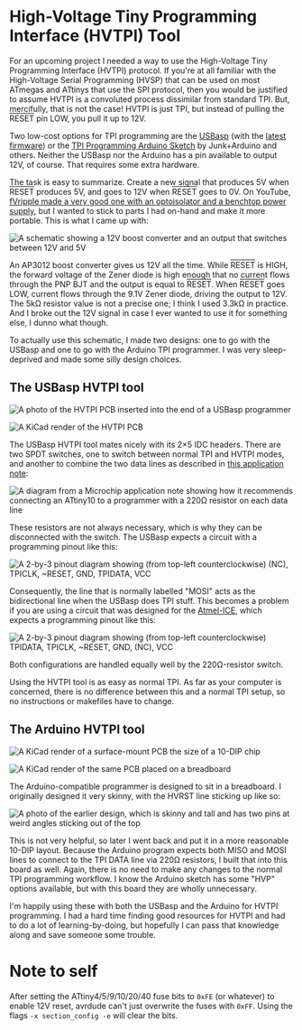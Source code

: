 # High-Voltage Tiny Programming Interface (HVTPI) Tool

For an upcoming project I needed a way to use the High-Voltage Tiny Programming Interface (HVTPI) protocol. If you're at all familiar with the High-Voltage Serial Programming (HVSP) that can be used on most ATmegas and ATtinys that use the SPI protocol, then you would be justified to assume HVTPI is a convoluted process dissimilar from standard TPI. But, mercifully, that is not the case! HVTPI is just TPI, but instead of pulling the <span style="text-decoration:overline">RESET</span> pin LOW, you pull it up to 12V.

Two low-cost options for TPI programming are the [USBasp](https://www.fischl.de/usbasp/) (with the [latest firmware](https://blog.podkalicki.com/how-to-update-avr-usbasp-firmware-to-latest-version/)) or the [TPI Programming Arduino Sketch](http://junkplusarduino.blogspot.com/p/attiny10-resources.html) by Junk+Arduino and others. Neither the USBasp nor the Arduino has a pin available to output 12V, of course. That requires some extra hardware.

The task is easy to summarize. Create a new signal that produces 5V when <span style="text-decoration:overline">RESET</span> produces 5V, and goes to 12V when <span style="text-decoration:overline">RESET</span> goes to 0V. On YouTube, [fVripple made a very good one with an optoisolator and a benchtop power supply](https://www.youtube.com/watch?v=7YJOtHbnNDQ), but I wanted to stick to parts I had on-hand and make it more portable. This is what I came up with:

![A schematic showing a 12V boost converter and an output that switches between 12V and 5V](simpleschematic.png)

An AP3012 boost converter gives us 12V all the time. While <span style="text-decoration:overline">RESET</span> is HIGH, the forward voltage of the Zener diode is high enough that no current flows through the PNP BJT and the output is equal to <span style="text-decoration:overline">RESET</span>. When <span style="text-decoration:overline">RESET</span> goes LOW, current flows through the 9.1V Zener diode, driving the output to 12V. The 5kΩ resistor value is not a precise one; I think I used 3.3kΩ in practice. And I broke out the 12V signal in case I ever wanted to use it for something else, I dunno what though.

To actually use this schematic, I made two designs: one to go with the USBasp and one to go with the Arduino TPI programmer. I was very sleep-deprived and made some silly design choices.

## The USBasp HVTPI tool

![A photo of the HVTPI PCB inserted into the end of a USBasp programmer](USBasp_HV_TPI_2.jpg)

![A KiCad render of the HVTPI PCB](USBasp_HV_TPI_3.png)

The USBasp HVTPI tool mates nicely with its 2×5 IDC headers. There are two SPDT switches, one to switch between normal TPI and HVTPI modes, and another to combine the two data lines as described in [this application note](http://ww1.microchip.com/downloads/en/AppNotes/doc8373.pdf):

![A diagram from a Microchip application note showing how it recommends connecting an ATtiny10 to a programmer with a 220Ω resistor on each data line](appnote.png)

These resistors are not always necessary, which is why they can be disconnected with the switch. The USBasp expects a circuit with a programming pinout like this:

![A 2-by-3 pinout diagram showing (from top-left counterclockwise) (NC), TPICLK, ~RESET, GND, TPIDATA, VCC](USBasp-TPI.png)

Consequently, the line that is normally labelled "MOSI" acts as the bidirectional line when the USBasp does TPI stuff. This becomes a problem if you are using a circuit that was designed for the [Atmel-ICE](https://ww1.microchip.com/downloads/en/DeviceDoc/Atmel-ICE_UserGuide.pdf), which expects a programming pinout like this:

![A 2-by-3 pinout diagram showing (from top-left counterclockwise) TPIDATA, TPICLK, ~RESET, GND, (NC), VCC](Atmel-ICE-TPI.png)

Both configurations are handled equally well by the 220Ω-resistor switch.

Using the HVTPI tool is as easy as normal TPI. As far as your computer is concerned, there is no difference between this and a normal TPI setup, so no instructions or makefiles have to change.

## The Arduino HVTPI tool

![A KiCad render of a surface-mount PCB the size of a 10-DIP chip](breadboard_HV_TPI_1.png)

![A KiCad render of the same PCB placed on a breadboard](breadboard_HV_TPI_2.png)

The Arduino-compatible programmer is designed to sit in a breadboard. I originally designed it very skinny, with the HVRST line sticking up like so:

![A photo of the earlier design, which is skinny and tall and has two pins at weird angles sticking out of the top](breadboard_HV_TPI_3.jpg)

This is not very helpful, so later I went back and put it in a more reasonable 10-DIP layout. Because the Arduino program expects both MISO and MOSI lines to connect to the TPI DATA line via 220Ω resistors, I built that into this board as well. Again, there is no need to make any changes to the normal TPI programming workflow. I know the Arduino sketch has some "HVP" options available, but with this board they are wholly unnecessary.

I'm happily using these with both the USBasp and the Arduino for HVTPI programming. I had a hard time finding good resources for HVTPI and had to do a lot of learning-by-doing, but hopefully I can pass that knowledge along and save someone some trouble.

# Note to self

After setting the ATtiny4/5/9/10/20/40 fuse bits to `0xFE` (or whatever) to enable 12V reset, avrdude can't just overwrite the fuses with `0xFF`. Using the flags `-x section_config -e` will clear the bits.